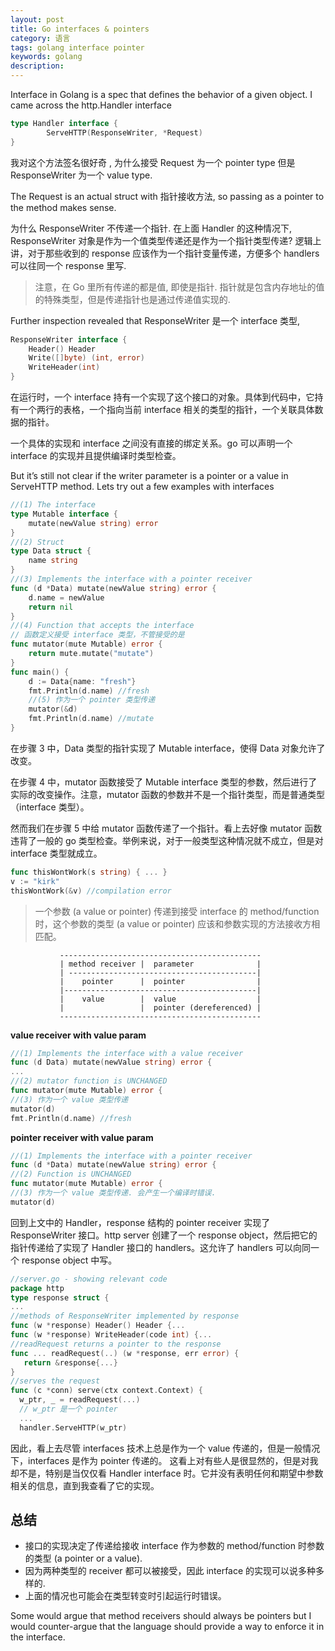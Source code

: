 ```yaml
---
layout: post
title: Go interfaces & pointers
category: 语言
tags: golang interface pointer
keywords: golang
description:
---
```


Interface in Golang is a spec that defines the behavior of a given object.
I came across the http.Handler interface

```go
type Handler interface {
        ServeHTTP(ResponseWriter, *Request)
}
```

我对这个方法签名很好奇 , 为什么接受 Request 为一个 pointer type 但是 ResponseWriter 为一个 value type.

The Request is an actual struct with 指针接收方法, so passing as a pointer to the method makes sense.

为什么 ResponseWriter 不传递一个指针. 在上面 Handler 的这种情况下, ResponseWriter 对象是作为一个值类型传递还是作为一个指针类型传递? 逻辑上讲，对于那些收到的 response 应该作为一个指针变量传递，方便多个 handlers 可以往同一个 response 里写.

> 注意，在 Go 里所有传递的都是值, 即使是指针. 指针就是包含内存地址的值的特殊类型，但是传递指针也是通过传递值实现的.

Further inspection revealed that ResponseWriter 是一个 interface 类型,

```go
ResponseWriter interface {
    Header() Header
    Write([]byte) (int, error)
    WriteHeader(int)
}
```

在运行时，一个 interface 持有一个实现了这个接口的对象。具体到代码中，它持有一个两行的表格，一个指向当前 interface 相关的类型的指针，一个关联具体数据的指针。

一个具体的实现和 interface 之间没有直接的绑定关系。go 可以声明一个 interface 的实现并且提供编译时类型检查。

But it’s still not clear if the writer parameter is a pointer or a value in ServeHTTP method. Lets try out a few examples with interfaces

```go
//(1) The interface
type Mutable interface {
    mutate(newValue string) error
}
//(2) Struct
type Data struct {
    name string
}
//(3) Implements the interface with a pointer receiver
func (d *Data) mutate(newValue string) error {
    d.name = newValue
    return nil
}
//(4) Function that accepts the interface
// 函数定义接受 interface 类型，不管接受的是
func mutator(mute Mutable) error {
    return mute.mutate("mutate")
}
func main() {
    d := Data{name: "fresh"}
    fmt.Println(d.name) //fresh
    //(5) 作为一个 pointer 类型传递
    mutator(&d)
    fmt.Println(d.name) //mutate
}
```

在步骤 3 中，Data 类型的指针实现了 Mutable interface，使得 Data 对象允许了改变。

在步骤 4 中，mutator 函数接受了 Mutable interface 类型的参数，然后进行了实际的改变操作。注意，mutator 函数的参数并不是一个指针类型，而是普通类型（interface 类型）。

然而我们在步骤 5 中给 mutator 函数传递了一个指针。看上去好像 mutator 函数违背了一般的 go 类型检查。举例来说，对于一般类型这种情况就不成立，但是对 interface 类型就成立。

```go
func thisWontWork(s string) { ... }
v := "kirk"
thisWontWork(&v) //compilation error
```

> 一个参数 (a value or pointer) 传递到接受 interface 的 method/function 时，这个参数的类型 (a value or pointer) 应该和参数实现的方法接收方相匹配。

```
           ---------------------------------------------
           | method receiver |  parameter              |
           | ------------------------------------------|
           |    pointer      |  pointer                |
           |-------------------------------------------|
           |    value        |  value                  |
           |                 |  pointer (dereferenced) |
           ---------------------------------------------
```

__value receiver with value param__

```go
//(1) Implements the interface with a value receiver
func (d Data) mutate(newValue string) error {
...
//(2) mutator function is UNCHANGED
func mutator(mute Mutable) error {
//(3) 作为一个 value 类型传递
mutator(d)
fmt.Println(d.name) //fresh
```

__pointer receiver with value param__

```go
//(1) Implements the interface with a pointer receiver
func (d *Data) mutate(newValue string) error {
//(2) Function is UNCHANGED
func mutator(mute Mutable) error {
//(3) 作为一个 value 类型传递. 会产生一个编译时错误.
mutator(d)
```

回到上文中的 Handler，response 结构的 pointer receiver 实现了 ResponseWriter 接口。http server 创建了一个 response object，然后把它的指针传递给了实现了 Handler 接口的 handlers。这允许了 handlers 可以向同一个 response object 中写。

```go
//server.go - showing relevant code
package http
type response struct {
...
//methods of ResponseWriter implemented by response
func (w *response) Header() Header {...
func (w *response) WriteHeader(code int) {...
//readRequest returns a pointer to the response
func ... readRequest(..) (w *response, err error) {
   return &response{...}
}
//serves the request
func (c *conn) serve(ctx context.Context) {
  w_ptr, _ = readRequest(...)
  // w_ptr 是一个 pointer
  ...
  handler.ServeHTTP(w_ptr)
```

因此，看上去尽管 interfaces 技术上总是作为一个 value 传递的，但是一般情况下，interfaces 是作为 pointer 传递的。
这看上对有些人是很显然的，但是对我却不是，特别是当仅仅看 Handler interface 时。它并没有表明任何和期望中参数相关的信息，直到我查看了它的实现。

## 总结

* 接口的实现决定了传递给接收 interface 作为参数的 method/function 时参数的类型 (a pointer or a value).
* 因为两种类型的 receiver 都可以被接受，因此 interface 的实现可以说多种多样的.
* 上面的情况也可能会在类型转变时引起运行时错误。

Some would argue that method receivers should always be pointers but I would counter-argue that the language should provide a way to enforce it in the interface.